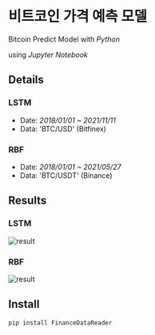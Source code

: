 # 비트코인 가격 예측 모델
Bitcoin Predict Model with *Python*

using *Jupyter Notebook*

## Details
### LSTM
- Date: *2018/01/01 ~ 2021/11/11*
- Data: 'BTC/USD' (Bitfinex)

### RBF
- Date: *2018/01/01 ~ 2021/05/27*
- Data: 'BTC/USDT' (Binance)

## Results
### LSTM
![result](https://user-images.githubusercontent.com/87348583/141330636-953532d6-e602-400c-8d91-bcbff2d931ac.png)

### RBF
![result](https://user-images.githubusercontent.com/87348583/131637134-c1ef3640-707f-4ea7-ad78-359f746e0230.png)

## Install
`pip install FinanceDataReader`
